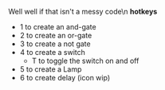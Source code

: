 Well well if that isn't a messy code\n
**hotkeys**
- 1 to create an and-gate
- 2 to create an or-gate
- 3 to create a not gate
- 4 to create a switch
  - T to toggle the switch on and off
- 5 to create a Lamp
- 6 to create delay (icon wip)
